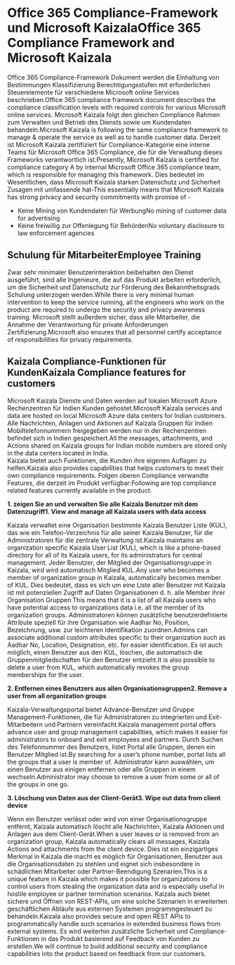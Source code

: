 # <a name="office-365-compliance-framework-and-microsoft-kaizala"></a><span data-ttu-id="2d039-101">Office 365 Compliance-Framework und Microsoft Kaizala</span><span class="sxs-lookup"><span data-stu-id="2d039-101">Office 365 Compliance Framework and Microsoft Kaizala</span></span>

<span data-ttu-id="2d039-102">Office 365 Compliance-Framework Dokument werden die Einhaltung von Bestimmungen Klassifizierung Berechtigungsstufen mit erforderlichen Steuerelemente für verschiedene Microsoft online Services beschrieben.</span><span class="sxs-lookup"><span data-stu-id="2d039-102">Office 365 compliance framework document describes the compliance classification levels with required controls for various Microsoft online services.</span></span> <span data-ttu-id="2d039-103">Microsoft Kaizala folgt den gleichen Compliance Rahmen zum Verwalten und Betrieb des Diensts sowie um Kundendaten behandeln.</span><span class="sxs-lookup"><span data-stu-id="2d039-103">Microsoft Kaizala is following the same compliance framework to manage & operate the service as well as to handle customer data.</span></span> <span data-ttu-id="2d039-104">Derzeit ist Microsoft Kaizala zertifiziert für Compliance-Kategorie eine interne Teams für Microsoft Office 365 Compliance, die für die Verwaltung dieses Frameworks verantwortlich ist.</span><span class="sxs-lookup"><span data-stu-id="2d039-104">Presently, Microsoft Kaizala is certified for compliance category A by internal Microsoft Office 365 compliance team, which is responsible for managing this framework.</span></span> <span data-ttu-id="2d039-105">Dies bedeutet im Wesentlichen, dass Microsoft Kaizala starken Datenschutz und Sicherheit Zusagen mit umfassende hat-</span><span class="sxs-lookup"><span data-stu-id="2d039-105">This essentially means that Microsoft Kaizala has strong privacy and security commitments with promise of -</span></span>

* <span data-ttu-id="2d039-106">Keine Mining von Kundendaten für Werbung</span><span class="sxs-lookup"><span data-stu-id="2d039-106">No mining of customer data for advertising</span></span> 
* <span data-ttu-id="2d039-107">Keine freiwillig zur Offenlegung für Behörden</span><span class="sxs-lookup"><span data-stu-id="2d039-107">No voluntary disclosure to law enforcement agencies</span></span> 

## <a name="employee-training"></a><span data-ttu-id="2d039-108">Schulung für Mitarbeiter</span><span class="sxs-lookup"><span data-stu-id="2d039-108">Employee Training</span></span>

<span data-ttu-id="2d039-109">Zwar sehr minimaler Benutzerinteraktion beibehalten den Dienst ausgeführt, sind alle Ingenieure, die auf das Produkt arbeiten erforderlich, um die Sicherheit und Datenschutz zur Förderung des Bekanntheitsgrads Schulung unterzogen werden.</span><span class="sxs-lookup"><span data-stu-id="2d039-109">While there is very minimal human intervention to keep the service running, all the engineers who work on the product are required to undergo the security and privacy awareness training.</span></span> <span data-ttu-id="2d039-110">Microsoft stellt außerdem sicher, dass alle Mitarbeiter, die Annahme der Verantwortung für private Anforderungen Zertifizierung.</span><span class="sxs-lookup"><span data-stu-id="2d039-110">Microsoft also ensures that all personnel certify acceptance of responsibilities for privacy requirements.</span></span> 

## <a name="kaizala-compliance-features-for-customers"></a><span data-ttu-id="2d039-111">Kaizala Compliance-Funktionen für Kunden</span><span class="sxs-lookup"><span data-stu-id="2d039-111">Kaizala Compliance features for customers</span></span>

<span data-ttu-id="2d039-112">Microsoft Kaizala Dienste und Daten werden auf lokalen Microsoft Azure Rechenzentren für Indien Kunden gehostet.</span><span class="sxs-lookup"><span data-stu-id="2d039-112">Microsoft Kaizala services and data are hosted on local Microsoft Azure data centers for Indian customers.</span></span> <span data-ttu-id="2d039-113">Alle Nachrichten, Anlagen und Aktionen auf Kaizala Gruppen für Indien Mobiltelefonnummern freigegeben werden nur in der Rechenzentren befindet sich in Indien gespeichert.</span><span class="sxs-lookup"><span data-stu-id="2d039-113">All the messages, attachments, and Actions shared on Kaizala groups for Indian mobile numbers are stored only in the data centers located in India.</span></span>  
<span data-ttu-id="2d039-114">Kaizala bietet auch Funktionen, die Kunden ihre eigenen Auflagen zu helfen.</span><span class="sxs-lookup"><span data-stu-id="2d039-114">Kaizala also provides capabilities that helps customers to meet their own compliance requirements.</span></span> <span data-ttu-id="2d039-115">Folgen oberen Compliance verwandte Features, die derzeit im Produkt verfügbar:</span><span class="sxs-lookup"><span data-stu-id="2d039-115">Following are top compliance related features currently available in the product:</span></span> 

<span data-ttu-id="2d039-116">**1. zeigen Sie an und verwalten Sie alle Kaizala Benutzer mit dem Datenzugriff**</span><span class="sxs-lookup"><span data-stu-id="2d039-116">**1. View and manage all Kaizala users with data access**</span></span>

<span data-ttu-id="2d039-117">Kaizala verwaltet eine Organisation bestimmte Kaizala Benutzer Liste (KUL), das wie ein Telefon-Verzeichnis für alle seiner Kaizala Benutzer, für die Administratoren für die zentrale Verwaltung ist.</span><span class="sxs-lookup"><span data-stu-id="2d039-117">Kaizala maintains an organization specific Kaizala User List (KUL), which is like a phone-based directory for all of its Kaizala users, for its administrators for central management.</span></span> <span data-ttu-id="2d039-118">Jeder Benutzer, der Mitglied der Organisationsgruppe in Kaizala, wird wird automatisch Mitglied KUL.</span><span class="sxs-lookup"><span data-stu-id="2d039-118">Any user who becomes a member of organization group in Kaizala, automatically becomes member of KUL.</span></span> <span data-ttu-id="2d039-119">Dies bedeutet, dass es sich um eine Liste aller Benutzer mit Kaizala ist mit potenziellen Zugriff auf Daten Organisationen d. h. alle Member ihrer Organisation Gruppen.</span><span class="sxs-lookup"><span data-stu-id="2d039-119">This means that it is a list of all Kaizala users who have potential access to organizations data i.e. all the member of its organization groups.</span></span> <span data-ttu-id="2d039-120">Administratoren können zusätzliche benutzerdefinierte Attribute speziell für ihre Organisation wie Aadhar No, Position, Bezeichnung, usw. zur leichteren Identifikation zuordnen.</span><span class="sxs-lookup"><span data-stu-id="2d039-120">Admins can associate additional custom attributes specific to their organization such as Aadhar No, Location, Designation, etc. for easier identification.</span></span> <span data-ttu-id="2d039-121">Es ist auch möglich, einen Benutzer aus den KUL, löschen, die automatisch die Gruppenmitgliedschaften für den Benutzer entzieht.</span><span class="sxs-lookup"><span data-stu-id="2d039-121">It is also possible to delete a user from KUL, which automatically revokes the group memberships for the user.</span></span>  

<span data-ttu-id="2d039-122">**2. Entfernen eines Benutzers aus allen Organisationsgruppen**</span><span class="sxs-lookup"><span data-stu-id="2d039-122">**2. Remove a user from all organization groups**</span></span> 

<span data-ttu-id="2d039-123">Kaizala-Verwaltungsportal bietet Advance-Benutzer und Gruppe Management-Funktionen, die für Administratoren zu integrierten und Exit-Mitarbeitern und Partnern vereinfacht.</span><span class="sxs-lookup"><span data-stu-id="2d039-123">Kaizala management portal offers advance user and group management capabilities, which makes it easier for administrators to onboard and exit employees and partners.</span></span> <span data-ttu-id="2d039-124">Durch Suchen des Telefonnummer des Benutzers, listet Portal alle Gruppen, denen ein Benutzer Mitglied ist.</span><span class="sxs-lookup"><span data-stu-id="2d039-124">By searching for a user’s phone number, portal lists all the groups that a user is member of.</span></span> <span data-ttu-id="2d039-125">Administrator kann auswählen, um einen Benutzer aus einigen entfernen oder alle Gruppen in einem wechseln.</span><span class="sxs-lookup"><span data-stu-id="2d039-125">Administrator may choose to remove a user from some or all of the groups in one go.</span></span> 

<span data-ttu-id="2d039-126">**3. Löschung von Daten aus der Client-Gerät**</span><span class="sxs-lookup"><span data-stu-id="2d039-126">**3.  Wipe out data from client device**</span></span>

<span data-ttu-id="2d039-127">Wenn ein Benutzer verlässt oder wird von einer Organisationsgruppe entfernt, Kaizala automatisch löscht alle Nachrichten, Kaizala Aktionen und Anlagen aus dem Client-Gerät.</span><span class="sxs-lookup"><span data-stu-id="2d039-127">When a user leaves or is removed from an organization group, Kaizala automatically clears all messages, Kaizala Actions and attachments from the client device.</span></span> <span data-ttu-id="2d039-128">Dies ist ein einzigartiges Merkmal in Kaizala die macht es möglich für Organisationen, Benutzer aus die Organisationsdaten zu stehlen und eignet sich insbesondere in schädlichen Mitarbeiter oder Partner-Beendigung Szenarien.</span><span class="sxs-lookup"><span data-stu-id="2d039-128">This is a unique feature in Kaizala which makes it possible for organizations to control users from stealing the organization data and is especially useful in hostile employee or partner termination scenarios.</span></span> <span data-ttu-id="2d039-129">Kaizala auch bietet sichere und Öffnen von REST-APIs, um eine solche Szenarien in erweiterten geschäftlichen Abläufe aus externen Systemen programmgesteuert zu behandeln.</span><span class="sxs-lookup"><span data-stu-id="2d039-129">Kaizala also provides secure and open REST APIs to programmatically handle such scenarios in extended business flows from external systems.</span></span> <span data-ttu-id="2d039-130">Es wird weiterhin zusätzliche Sicherheit und Compliance-Funktionen in das Produkt basierend auf Feedback von Kunden zu erstellen.</span><span class="sxs-lookup"><span data-stu-id="2d039-130">We will continue to build additional security and compliance capabilities into the product based on feedback from our customers.</span></span>
